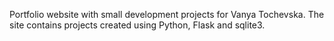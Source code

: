 Portfolio website with small development projects for Vanya Tochevska.
The site contains projects created using Python, Flask and sqlite3.
